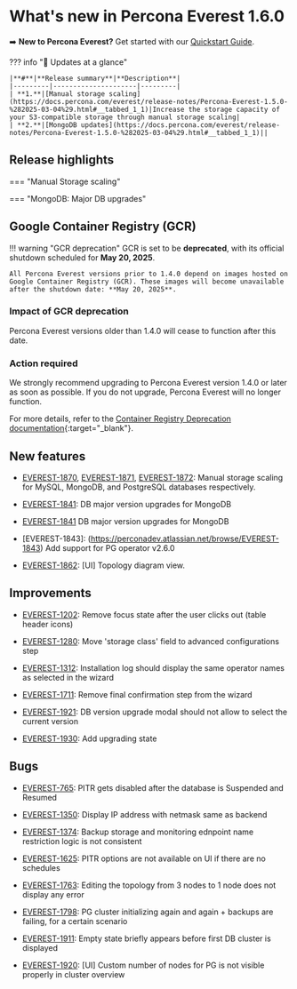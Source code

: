 # What's new in Percona Everest 1.6.0

➡️ **New to Percona Everest?** Get started with our [Quickstart Guide](https://docs.percona.com/everest/quick-install.html).


??? info "🔑 Updates at a glance"

    |**#**|**Release summary**|**Description**|
    |---------|---------------------|---------|
    | **1.**|[Manual storage scaling](https://docs.percona.com/everest/release-notes/Percona-Everest-1.5.0-%282025-03-04%29.html#__tabbed_1_1)|Increase the storage capacity of your S3-compatible storage through manual storage scaling|
    | **2.**|[MongoDB updates](https://docs.percona.com/everest/release-notes/Percona-Everest-1.5.0-%282025-03-04%29.html#__tabbed_1_1)||


## Release highlights

=== "Manual Storage scaling"


=== "MongoDB: Major DB upgrades"


## Google Container Registry (GCR)

!!! warning "GCR deprecation"
    GCR is set to be **deprecated**, with its official shutdown scheduled for **May 20, 2025**.

    All Percona Everest versions prior to 1.4.0 depend on images hosted on Google Container Registry (GCR). These images will become unavailable after the shutdown date: **May 20, 2025**.

### Impact of GCR deprecation

Percona Everest versions older than 1.4.0 will cease to function after this date.

### Action required

We strongly recommend upgrading to Percona Everest version 1.4.0 or later as soon as possible. If you do not upgrade, Percona Everest will no longer function.
    
For more details, refer to the [Container Registry Deprecation documentation](https://cloud.google.com/artifact-registry/docs/transition/prepare-gcr-shutdown){:target="_blank"}.


## New features

- [EVEREST-1870](https://perconadev.atlassian.net/browse/EVEREST-1870), [EVEREST-1871](https://perconadev.atlassian.net/browse/EVEREST-1871), [EVEREST-1872](https://perconadev.atlassian.net/browse/EVEREST-1872): Manual storage scaling for MySQL, MongoDB, and PostgreSQL databases respectively.

- [EVEREST-1841](https://perconadev.atlassian.net/browse/EVEREST-1841): DB major version upgrades for MongoDB

- [EVEREST-1841](https://perconadev.atlassian.net/browse/EVEREST-1841) DB major version upgrades for MongoDB

- [EVEREST-1843]: (https://perconadev.atlassian.net/browse/EVEREST-1843) Add support for PG operator v2.6.0

- [EVEREST-1862](https://perconadev.atlassian.net/browse/EVEREST-1862): \[UI\] Topology diagram view.

## Improvements

- [EVEREST-1202](https://perconadev.atlassian.net/browse/EVEREST-1202): Remove focus state after the user clicks out \(table header icons\)

- [EVEREST-1280](https://perconadev.atlassian.net/browse/EVEREST-1280): Move 'storage class' field to advanced configurations step

- [EVEREST-1312](https://perconadev.atlassian.net/browse/EVEREST-1312): Installation log should display the same operator names as selected in the wizard

- [EVEREST-1711](https://perconadev.atlassian.net/browse/EVEREST-1711): Remove final confirmation step from the wizard

- [EVEREST-1921](https://perconadev.atlassian.net/browse/EVEREST-1921): DB version upgrade modal should not allow to select the current version

- [EVEREST-1930](https://perconadev.atlassian.net/browse/EVEREST-1930): Add upgrading state


## Bugs

- [EVEREST-765](https://perconadev.atlassian.net/browse/EVEREST-765): PITR gets disabled after the database is Suspended and Resumed

- [EVEREST-1350](https://perconadev.atlassian.net/browse/EVEREST-1350): Display IP address with netmask same as backend

- [EVEREST-1374](https://perconadev.atlassian.net/browse/EVEREST-1374): Backup storage and monitoring ednpoint name restriction logic is not consistent

- [EVEREST-1625](https://perconadev.atlassian.net/browse/EVEREST-1625): PITR options are not available on UI if there are no schedules

- [EVEREST-1763](https://perconadev.atlassian.net/browse/EVEREST-1763):  Editing the topology from 3 nodes to 1 node does not display any error

- [EVEREST-1798](https://perconadev.atlassian.net/browse/EVEREST-1798): PG cluster initializing again and again \+ backups are failing, for a certain scenario

- [EVEREST-1911](https://perconadev.atlassian.net/browse/EVEREST-1911): Empty state briefly appears before first DB cluster is displayed

- [EVEREST-1920](https://perconadev.atlassian.net/browse/EVEREST-1920): [UI] Custom number of nodes for PG is not visible properly in cluster overview
